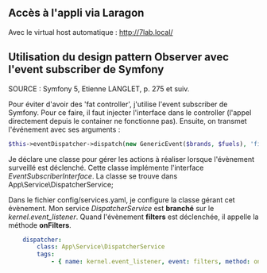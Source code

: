## Accès à l'appli via Laragon

Avec le virtual host automatique : http://7lab.local/

## Utilisation du design pattern Observer avec l'event subscriber de Symfony

SOURCE : Symfony 5, Etienne LANGLET, p. 275 et suiv.

Pour éviter d'avoir des 'fat controller', j'utilise l'event subscriber de Symfony.
Pour ce faire, il faut injecter l'interface dans le controller (l'appel directement depuis le container ne fonctionne pas).
Ensuite, on transmet l'événement avec ses arguments :

```php
$this->eventDispatcher->dispatch(new GenericEvent($brands, $fuels), 'filters');
```

Je déclare une classe pour gérer les actions à réaliser lorsque l'évènement surveillé est déclenché.
Cette classe implémente l'interface *EventSubscriberInterface*.
La classe se trouve dans App\Service\DispatcherService;

Dans le fichier config/services.yaml, je configure la classe gérant cet évènement.
Mon service *DispatcherService* est **branché** sur le *kernel.event_listener*. Quand l'évènement **filters** est déclenchée, il appelle la méthode **onFilters**.

```yaml
    dispatcher:
        class: App\Service\DispatcherService
        tags:
            - { name: kernel.event_listener, event: filters, method: onFilters }
```
